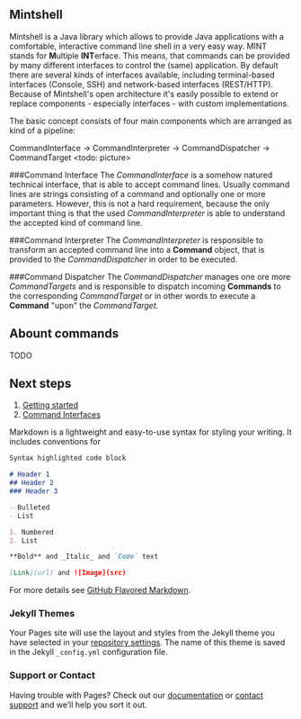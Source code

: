 ## Mintshell

Mintshell is a Java library which allows to provide Java applications with a comfortable, interactive command line shell in a very easy way. MINT stands for **M**ultiple **INT**erface. This means, that commands can be provided by many different interfaces to control the (same) application. By default there are several kinds of interfaces available, including terminal-based interfaces (Console, SSH) and network-based interfaces (REST/HTTP). Because of Mintshell's open architecture it's easily possible to extend or replace components - especially interfaces - with custom implementations.

The basic concept consists of four main components which are arranged as kind of a pipeline:

CommandInterface -> CommandInterpreter -> CommandDispatcher -> CommandTarget
<todo: picture> 

###Command Interface
The _CommandInterface_ is a somehow natured technical interface, that is able to accept command lines. Usually command lines are strings consisting of a command and optionally one or more parameters. However, this is not a hard requirement, because the only important thing is that the used _CommandInterpreter_ is able to understand the accepted kind of command line.

###Command Interpreter
The _CommandInterpreter_ is responsible to transform an accepted command line into a **Command** object, that is provided to the _CommandDispatcher_ in order to be executed.

###Command Dispatcher
The _CommandDispatcher_ manages one ore more _CommandTargets_ and is responsible to dispatch incoming **Commands** to the corresponding _CommandTarget_ or in other words to execute a **Command** "upon" the _CommandTarget_.

## Abount commands
TODO

## Next steps
1. [Getting started](getting-started.md)
2. [Command Interfaces](command-interfaces.md)


Markdown is a lightweight and easy-to-use syntax for styling your writing. It includes conventions for

```markdown
Syntax highlighted code block

# Header 1
## Header 2
### Header 3

- Bulleted
- List

1. Numbered
2. List

**Bold** and _Italic_ and `Code` text

[Link](url) and ![Image](src)
```

For more details see [GitHub Flavored Markdown](https://guides.github.com/features/mastering-markdown/).

### Jekyll Themes

Your Pages site will use the layout and styles from the Jekyll theme you have selected in your [repository settings](https://github.com/mintshell/mintshell/settings). The name of this theme is saved in the Jekyll `_config.yml` configuration file.

### Support or Contact

Having trouble with Pages? Check out our [documentation](https://help.github.com/categories/github-pages-basics/) or [contact support](https://github.com/contact) and we’ll help you sort it out.
